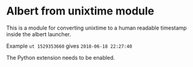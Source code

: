 # Albert from unixtime module

This is a module for converting unixtime to a human readable timestamp inside the albert launcher. 

Example
`ut 1529353660` gives `2018-06-18 22:27:40`

The Python extension needs to be enabled.